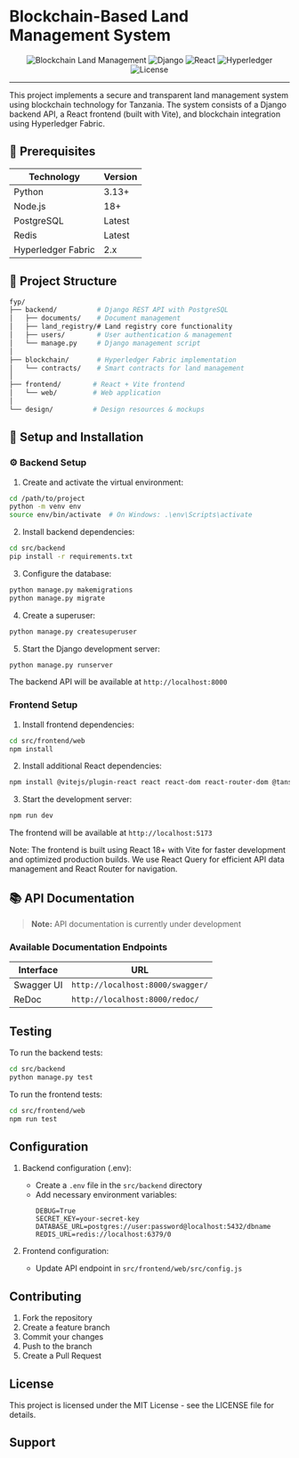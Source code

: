 # Blockchain-Based Land Management System

<div align="center">

![Blockchain Land Management](https://img.shields.io/badge/Blockchain-Land%20Management-blue)
![Django](https://img.shields.io/badge/Django-5.2-green)
![React](https://img.shields.io/badge/React-18.x-blue)
![Hyperledger](https://img.shields.io/badge/Hyperledger-Fabric-orange)
![License](https://img.shields.io/badge/License-MIT-yellow)

</div>

---

This project implements a secure and transparent land management system using blockchain technology for Tanzania. The system consists of a Django backend API, a React frontend (built with Vite), and blockchain integration using Hyperledger Fabric.

## 🚀 Prerequisites

| Technology | Version |
|------------|---------|
| Python | 3.13+ |
| Node.js | 18+ |
| PostgreSQL | Latest |
| Redis | Latest |
| Hyperledger Fabric | 2.x |

## 📁 Project Structure

```bash
fyp/
├── backend/          # Django REST API with PostgreSQL
│   ├── documents/    # Document management
│   ├── land_registry/# Land registry core functionality
│   ├── users/        # User authentication & management
│   └── manage.py     # Django management script
│
├── blockchain/       # Hyperledger Fabric implementation
│   └── contracts/    # Smart contracts for land management
│
├── frontend/        # React + Vite frontend
│   └── web/         # Web application
│
└── design/          # Design resources & mockups
```

## 🔧 Setup and Installation

### ⚙️ Backend Setup

1. Create and activate the virtual environment:
```bash
cd /path/to/project
python -m venv env
source env/bin/activate  # On Windows: .\env\Scripts\activate
```

2. Install backend dependencies:
```bash
cd src/backend
pip install -r requirements.txt
```

3. Configure the database:
```bash
python manage.py makemigrations
python manage.py migrate
```

4. Create a superuser:
```bash
python manage.py createsuperuser
```

5. Start the Django development server:
```bash
python manage.py runserver
```

The backend API will be available at `http://localhost:8000`

### Frontend Setup

1. Install frontend dependencies:
```bash
cd src/frontend/web
npm install
```

2. Install additional React dependencies:
```bash
npm install @vitejs/plugin-react react react-dom react-router-dom @tanstack/react-query axios
```

3. Start the development server:
```bash
npm run dev
```

The frontend will be available at `http://localhost:5173`

Note: The frontend is built using React 18+ with Vite for faster development and optimized production builds. We use React Query for efficient API data management and React Router for navigation.

## 📚 API Documentation

> **Note:** API documentation is currently under development

### Available Documentation Endpoints
| Interface | URL |
|----------|-----|
| Swagger UI | `http://localhost:8000/swagger/` |
| ReDoc | `http://localhost:8000/redoc/` |

## Testing

To run the backend tests:
```bash
cd src/backend
python manage.py test
```

To run the frontend tests:
```bash
cd src/frontend/web
npm run test
```

## Configuration

1. Backend configuration (.env):
   - Create a `.env` file in the `src/backend` directory
   - Add necessary environment variables:
     ```
     DEBUG=True
     SECRET_KEY=your-secret-key
     DATABASE_URL=postgres://user:password@localhost:5432/dbname
     REDIS_URL=redis://localhost:6379/0
     ```

2. Frontend configuration:
   - Update API endpoint in `src/frontend/web/src/config.js`

## Contributing

1. Fork the repository
2. Create a feature branch
3. Commit your changes
4. Push to the branch
5. Create a Pull Request

## License

This project is licensed under the MIT License - see the LICENSE file for details.

## Support


